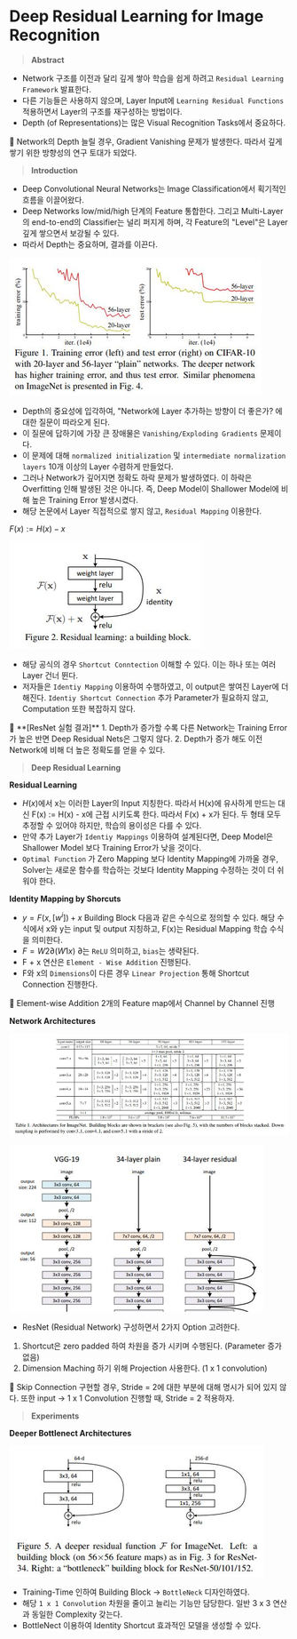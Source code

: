 # Deep Residual Learning for Image Recognition

> **Abstract**
> 
- Network 구조를 이전과 달리 깊게 쌓아 학습을 쉽게 하려고 `Residual Learning Framework` 발표한다.
- 다른 기능들은 사용하지 않으며, Layer Input에 `Learning Residual Functions` 적용하면서 Layer의 구조를 재구성하는  방법이다.
- Depth (of Representations)는 많은 Visual Recognition Tasks에서 중요하다.

<aside>
📌 Network의 Depth 늘릴 경우, Gradient Vanishing 문제가 발생한다. 따라서 깊게 쌓기 위한 방향성의 연구 토대가 되었다.

</aside>

> **Introduction**
> 
- Deep Convolutional Neural Networks는 Image Classification에서 획기적인 흐름을 이끌어왔다.
- Deep Networks low/mid/high 단계의 Feature 통합한다. 그리고 Multi-Layer의 end-to-end의 Classifier는 널리 퍼지게 하며, 각 Feature의 "Level"은 Layer 깊게 쌓으면서 보강될 수 있다.
- 따라서 Depth는 중요하며, 결과를 이끈다.


![Figure1](./src/1.jpg)

- Depth의 중요성에 입각하여, "Network에 Layer 추가하는 방향이 더 좋은가? 에 대한 질문이 따라오게 된다.
- 이 질문에 답하기에 가장 큰 장애물은 `Vanishing/Exploding Gradients` 문제이다.
- 이 문제에 대해 `normalized initialization` 및 `intermediate normalization layers` 10개 이상의 Layer 수렴하게 만들었다.
- 그러나 Network가 깊어지면 정확도 하락 문제가 발생하였다. 이 하락은 Overfitting 인해 발생된 것은 아니다. 즉, Deep Model이 Shallower Model에 비해 높은 Training Error 발생시켰다.
- 해당 논문에서 Layer 직접적으로 쌓지 않고, `Residual Mapping` 이용한다.

$F(x) := H(x) - x$

![Figure2](./src/2.jpg)

- 해당 공식의 경우 `Shortcut Conntection` 이해할 수 있다. 이는 하나 또는 여러 Layer 건너 뛴다.
- 저자들은 `Identiy Mapping` 이용하여 수행하였고, 이 output은 쌓여진 Layer에 더해진다. `Identiy Shortcut Connection` 추가 Parameter가 필요하지 않고, Computation 또한 복잡하지 않다.

<aside>
📌 **[ResNet 실험 결과]**
1. Depth가 증가할 수록 다른 Network는 Training Error가 높은 반면 Deep Residual Nets은 그렇지 않다.
2. Depth가 증가 해도 이전 Network에 비해 더 높은 정확도를 얻을 수 있다.

</aside>

> **Deep Residual Learning**
> 

**Residual Learning**

- $H(x)$에서 x는 이러한 Layer의 Input 지칭한다. 따라서 H(x)에 유사하게 만드는 대신 F(x) := H(x) - x에 근접 시키도록 한다. 따라서 F(x) + x가 된다. 두 형태 모두 추정할 수 있어야 하지만, 학습의 용이성은 다를 수 있다.
- 만약 추가 Layer가 `Identiy Mappings` 이용하여 설계된다면, Deep Model은 Shallower Model 보다  Training Error가 낮을 것이다.
- `Optimal Function` 가 Zero Mapping 보다 Identity Mapping에 가까울 경우, Solver는 새로운 함수를 학습하는 것보다 Identity Mapping 수정하는 것이 더 쉬워야 한다.

 **Identity Mapping by Shorcuts**

- $y = F(x, [w^i]) + x$ Building Block 다음과 같은 수식으로 정의할 수 있다. 해당 수식에서 x와 y는 input 및 output 지칭하고, F(x)는 Residual Mapping 학습 수식을 의미한다.
- $F = W2∂(W1x)$ ∂는 `ReLU` 의미하고, `bias`는 생략된다.
- F + x 연산은 `Element - Wise Addition` 진행된다.
- F와 x의 `Dimensions`이 다른 경우 `Linear Projection` 통해 Shortcut Connection 진행한다.

<aside>
📌 Element-wise Addition 2개의 Feature map에서 Channel by Channel 진행

</aside>

**Network Architectures**

![Table1](./src/4.jpg)

![Figure3](./src/3.jpg)

- ResNet (Residual Network) 구성하면서 2가지 Option 고려한다.
1. Shortcut은 zero padded 하여 차원을 증가 시키며 수행된다. (Parameter 증가 없음)
2. Dimension Maching 하기 위해 Projection 사용한다. (1 x 1 convolution)

<aside>
📌 Skip Connection 구현할 경우, Stride = 2에 대한 부분에 대해 명시가 되어 있지 않다.
또한 input → 1 x 1 Convolution 진행할 때, Stride = 2 적용하자.

</aside>

> **Experiments**
> 

**Deeper Bottlenect Architectures**

![Figure5](./src/5.jpg)

- Training-Time 인하여 Building Block → `BottleNeck` 디자인하였다.
- 해당 `1 x 1 Convolution` 차원을 줄이고 늘리는 기능만 담당한다. 일반 3 x 3 연산과 동일한 Complexity 갖는다.
- BottleNect 이용하여 Identity Shortcut 효과적인 모델을 생성할 수 있다.

